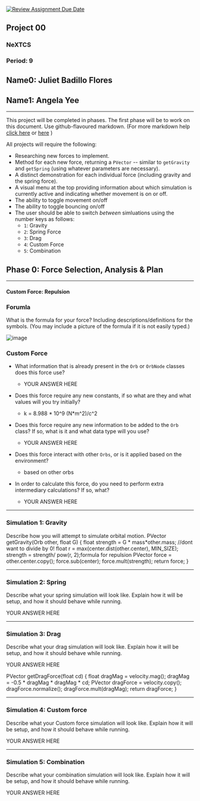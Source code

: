 [![Review Assignment Due Date](https://classroom.github.com/assets/deadline-readme-button-22041afd0340ce965d47ae6ef1cefeee28c7c493a6346c4f15d667ab976d596c.svg)](https://classroom.github.com/a/rXX1_Uiw)
## Project 00
### NeXTCS
### Period: 9
## Name0: Juliet Badillo Flores
## Name1: Angela Yee
---

This project will be completed in phases. The first phase will be to work on this document. Use github-flavoured markdown. (For more markdown help [click here](https://github.com/adam-p/markdown-here/wiki/Markdown-Cheatsheet) or [here](https://docs.github.com/en/get-started/writing-on-github/getting-started-with-writing-and-formatting-on-github/basic-writing-and-formatting-syntax) )

All projects will require the following:
- Researching new forces to implement.
- Method for each new force, returning a `PVector`  -- similar to `getGravity` and `getSpring` (using whatever parameters are necessary).
- A distinct demonstration for each individual force (including gravity and the spring force).
- A visual menu at the top providing information about which simulation is currently active and indicating whether movement is on or off.
- The ability to toggle movement on/off
- The ability to toggle bouncing on/off
- The user should be able to switch _between_ simluations using the number keys as follows:
  - `1`: Gravity
  - `2`: Spring Force
  - `3`: Drag
  - `4`: Custom Force
  - `5`: Combination


## Phase 0: Force Selection, Analysis & Plan
---------- 

#### Custom Force: Repulsion

### Forumla
What is the formula for your force? Including descriptions/definitions for the symbols. (You may include a picture of the formula if it is not easily typed.)

![image](https://github.com/user-attachments/assets/3cea99a8-108a-45ee-b716-68987045c927)


### Custom Force
- What information that is already present in the `Orb` or `OrbNode` classes does this force use?
  - YOUR ANSWER HERE

- Does this force require any new constants, if so what are they and what values will you try initially?
  - k = 8.988 * 10^9 (N*m^2)/c^2

- Does this force require any new information to be added to the `Orb` class? If so, what is it and what data type will you use?
  - YOUR ANSWER HERE

- Does this force interact with other `Orbs`, or is it applied based on the environment?
  - based on other orbs

- In order to calculate this force, do you need to perform extra intermediary calculations? If so, what?
  - YOUR ANSWER HERE

--- 
### Simulation 1: Gravity
Describe how you will attempt to simulate orbital motion.
PVector getGravity(Orb other, float G) {
    float strength = G * mass*other.mass;
    //dont want to divide by 0!
    float r = max(center.dist(other.center), MIN_SIZE);
    strength = strength/ pow(r, 2);formula for repulsion
    PVector force = other.center.copy();
    force.sub(center);
    force.mult(strength);
    return force;
  }

--- 

### Simulation 2: Spring
Describe what your spring simulation will look like. Explain how it will be setup, and how it should behave while running.

YOUR ANSWER HERE

--- 

### Simulation 3: Drag
Describe what your drag simulation will look like. Explain how it will be setup, and how it should behave while running.

YOUR ANSWER HERE

PVector getDragForce(float cd) {
    float dragMag = velocity.mag();
    dragMag = -0.5 * dragMag * dragMag * cd;
    PVector dragForce = velocity.copy();
    dragForce.normalize();
    dragForce.mult(dragMag);
    return dragForce;
  }

--- 

### Simulation 4: Custom force
Describe what your Custom force simulation will look like. Explain how it will be setup, and how it should behave while running.

YOUR ANSWER HERE

--- 

### Simulation 5: Combination
Describe what your combination simulation will look like. Explain how it will be setup, and how it should behave while running.

YOUR ANSWER HERE

